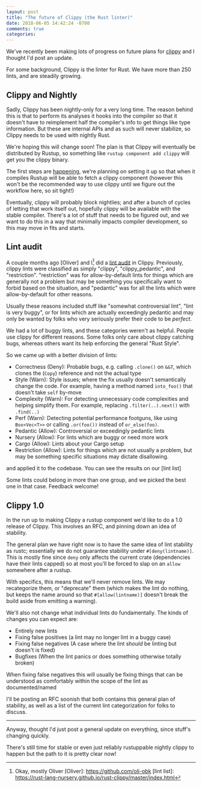 ```yaml
---
layout: post
title: "The future of Clippy (the Rust linter)"
date: 2018-06-05 14:42:24 -0700
comments: true
categories: 
---
```


We've recently been making lots of progress on future plans for [clippy] and I
thought I'd post an update.

For some background, Clippy is the linter for Rust. We have more than 250 lints, and
are steadily growing.

## Clippy and Nightly

Sadly, Clippy has been nightly-only for a very long time. The reason behind this is
that to perform its analyses it hooks into the compiler so that it doesn't have to
reimplement half the compiler's info to get things like type information. But
these are internal APIs and as such will never stabilize, so Clippy needs to be
used with nightly Rust.

We're hoping this will change soon! The plan is that Clippy will eventually
be distributed by Rustup, so something like `rustup component add clippy` will
get you the clippy binary.

The first steps are [happening], we're planning on setting it up so that when it compiles
Rustup will be able to fetch a clippy component (however this won't be the recommended way
to use clippy until we figure out the workflow here, so sit tight!)

Eventually, clippy will probably block nightlies; and after a bunch of cycles of letting that
work itself out, hopefully clippy will be available with the stable compiler. There's a lot of
stuff that needs to be figured out, and we want to do this in a way that minimally impacts
compiler development, so this may move in fits and starts.

 [happening]: https://github.com/rust-lang/rust/pull/51122

## Lint audit

A couple months ago [Oliver] and I[^1] did a [lint audit] in Clippy. Previously,
clippy lints were classified as simply "clippy", "clippy_pedantic", and "restriction".
"restriction" was for allow-by-default lints for things which are generally not a problem but may
be something you specifically want to forbid based on the situation, and "pedantic"
was for all the lints which were allow-by-default for other reasons.

Usually these reasons included stuff like "somewhat controversial lint", "lint is very buggy",
or for lints which are actually exceedingly pedantic and may only be wanted by folks
who very seriously prefer their code to be _perfect_.


We had a lot of buggy lints, and these categories weren't as helpful. People use clippy
for different reasons. Some folks only care about clippy catching bugs, whereas others want
its help enforcing the general "Rust Style".

So we came up with a better division of lints:

 - Correctness (Deny): Probable bugs, e.g. calling `.clone()` on `&&T`, which clones the (`Copy`) reference and not the actual type
 - Style (Warn): Style issues; where the fix usually doesn't semantically change the code. For example, having a method named `into_foo()` that doesn't take `self` by-move
 - Complexity (Warn): For detecting unnecessary code complexities and helping simplify them. For example, replacing `.filter(..).next()` with `.find(..)`
 - Perf (Warn): Detecting potential performance footguns, like using `Box<Vec<T>>` or calling `.or(foo())` instead of `or_else(foo)`.
 - Pedantic (Allow): Controversial or exceedingly pedantic lints
 - Nursery (Allow): For lints which are buggy or need more work
 - Cargo (Allow): Lints about your Cargo setup
 - Restriction (Allow): Lints for things which are not usually a problem, but may be something specific situations may dictate disallowing.

and applied it to the codebase. You can see the results on our [lint list]

Some lints could belong in more than one group, and we picked the best one in that case. Feedback welcome!

## Clippy 1.0

In the run up to making Clippy a rustup component we'd like to do a 1.0 release of Clippy. This involves an RFC,
and pinning down an idea of stability.

The general plan we have right now is to have the same idea of lint stability as rustc; essentially
we do not guarantee stability under `#[deny(lintname)]`. This is mostly fine since `deny` only affects
the current crate (dependencies have their lints capped) so at most you'll be forced to slap on an `allow`
somewhere after a rustup.

With specifics, this means that we'll never remove lints. We may recategorize them, or "deprecate" them
(which makes the lint do nothing, but keeps the name around so that `#[allow(lintname)]` doesn't break the build
aside from emitting a warning).

We'll also not change what individual lints do fundamentally. The kinds of changes you can expect are:

 - Entirely new lints
 - Fixing false positives (a lint may no longer lint in a buggy case)
 - Fixing false negatives (A case where the lint _should_ be linting but doesn't is fixed)
 - Bugfixes (When the lint panics or does something otherwise totally broken)

When fixing false negatives this will usually be fixing things that can be understood as comfortably within the
scope of the lint as documented/named

I'll be posting an RFC soonish that both contains this general plan of stability, as well as a list of the current
lint categorization for folks to discuss.

--------


Anyway, thought I'd just post a general update on everything, since stuff's changing quickly.

There's still time for stable or even just reliably rustuppable nightly clippy to happen but the path to it is pretty clear now!


 [clippy]: https://github.com/rust-lang-nursery/rust-clippy
 [lint audit]: https://github.com/rust-lang-nursery/rust-clippy/pull/2579
 [^1]: Okay, mostly Oliver
 [Oliver]: https://github.com/oli-obk
 [lint list]: https://rust-lang-nursery.github.io/rust-clippy/master/index.html